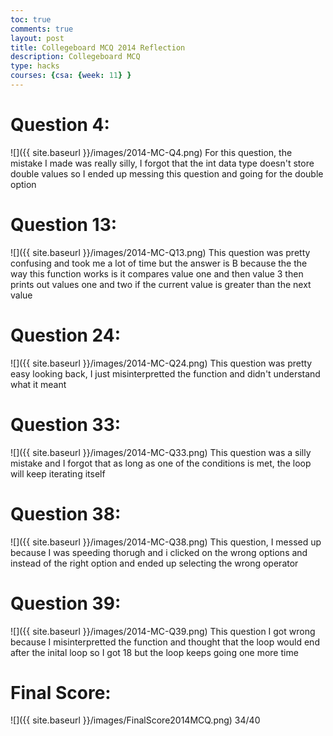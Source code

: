 ```yaml
---
toc: true
comments: true
layout: post
title: Collegeboard MCQ 2014 Reflection
description: Collegeboard MCQ
type: hacks
courses: {csa: {week: 11} }
---
```

# Question 4:
![]({{ site.baseurl }}/images/2014-MC-Q4.png)
For this question, the mistake I made was really silly, I forgot that the int data type doesn't store double values so I ended up messing this question and going for the double option
# Question 13:
![]({{ site.baseurl }}/images/2014-MC-Q13.png)
This question was pretty confusing and took me a lot of time but the answer is B because the the way this function works is it compares value one and then value 3 then prints out values one and two if the current value is greater than the next value
# Question 24:
![]({{ site.baseurl }}/images/2014-MC-Q24.png)
This question was pretty easy looking back, I just misinterpretted the function and didn't understand what it meant
# Question 33:
![]({{ site.baseurl }}/images/2014-MC-Q33.png)
This question was a silly mistake and I forgot that as long as one of the conditions is met, the loop will keep iterating itself
# Question 38:
![]({{ site.baseurl }}/images/2014-MC-Q38.png)
This question, I messed up because I was speeding thorugh and i clicked on the wrong options and instead of the right option and ended up selecting the wrong operator
# Question 39:
![]({{ site.baseurl }}/images/2014-MC-Q39.png)
This question I got wrong because I misinterpretted the function and thought that the loop would end after the inital loop so I got 18 but the loop keeps going one more time
# Final Score:
![]({{ site.baseurl }}/images/FinalScore2014MCQ.png)
34/40